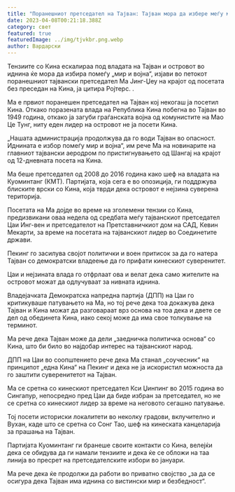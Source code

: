 ```yaml
---
title: "Поранешниот претседател на Тајван: Тајван мора да избере меѓу мир и војна"
date: 2023-04-08T00:21:18.388Z
category: свет
featured: true
featuredImage: ../img/tjvkbr.png.webp
author: Вардарски
---
```


Тензиите со Кина ескалираа под владата на Тајван и островот во иднина ќе мора да избира помеѓу „мир и војна“, изјави во петокот поранешниот тајвански претседател Ма Јинг-Џеу на крајот од посетата без преседан на Кина, ја цитира Ројтерс. .

Ма е првиот поранешен претседател на Тајван кој некогаш ја посетил Кина. Откако поразената влада на Република Кина побегна во Тајван во 1949 година, откако ја загуби граѓанската војна од комунистите на Мао Це Тунг, ниту еден лидер на островот не ја посети Кина.

„Нашата администрација продолжува да го води Тајван во опасност. Иднината е избор помеѓу мир и војна“, им рече Ма на новинарите на главниот тајвански аеродром по пристигнувањето од Шангај на крајот од 12-дневната посета на Кина.

Ма беше претседател од 2008 до 2016 година како шеф на владата на Куоминтанг (КМТ). Партијата, која сега е во опозиција, ги поддржува блиските врски со Кина, која тврди дека островот е нејзина суверена територија.

Посетата на Ма дојде во време на зголемени тензии со Кина, предизвикани оваа недела од средбата меѓу тајванскиот претседател Цаи Инг-вен и претседателот на Претставничкиот дом на САД, Кевин Мекарти, за време на посетата на тајванскиот лидер во Соединетите држави.

Пекинг го засилува својот политички и воен притисок за да го натера Тајван со демократски владеење да го прифати кинескиот суверенитет.

Цаи и нејзината влада го отфрлаат ова и велат дека само жителите на островот можат да одлучуваат за нивната иднина.

Владејачката Демократска напредна партија (ДПП) на Цаи го критикуваше патувањето на Ма, но тој рече дека тоа докажува дека Тајван и Кина можат да разговараат врз основа на тоа дека и двете се дел од обединета Кина, иако секој може да има свое толкување на терминот.

Ма рече дека Тајван може да дели „заедничка политичка основа“ со Кина, што би било во најдобар интерес на тајванскиот народ.

ДПП на Цаи во соопштението рече дека Ма станал „соучесник“ на принципот „една Кина“ на Пекинг и дека не ја искористил можноста да го заштити суверенитетот на Тајван.

Ма се сретна со кинескиот претседател Кси Џинпинг во 2015 година во Сингапур, непосредно пред Цаи да биде избран за претседател, но не се сретна со кинескиот лидер за време на неговото сегашно патување.

Тој посети историски локалитети во неколку градови, вклучително и Вухан, каде што се сретна со Сонг Тао, шеф на кинеската канцеларија за прашања на Тајван.

Партијата Куоминтанг ги бранеше своите контакти со Кина, велејќи дека се обидува да ги намали тензиите и дека ќе се обложи на таа линија во пресрет на претседателските избори во јануари.

Ма рече дека ќе продолжи да работи во приватно својство „за да се осигура дека Тајван има иднина со вистински мир и безбедност“.
